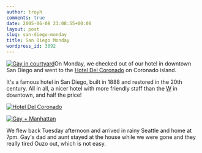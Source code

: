 ```yaml
---
author: troyh
comments: true
date: 2005-06-08 23:08:55+00:00
layout: post
slug: san-diego-monday
title: San Diego Monday
wordpress_id: 3092
---
```


[![Gay in courtyard](http://photos14.flickr.com/18248633_f8e9750c5d_t.jpg)](http://www.flickr.com/photos/15373293@N00/18248633/)On Monday, we checked out of our hotel in downtown San Diego and went to the [Hotel Del Coronado](http://www.hoteldel.com/) on Coronado island.
<!-- more -->
It's a famous hotel in San Diego, built in 1888 and restored in the 20th century. All in all, a nicer hotel with more friendly staff than the [W](http://www.starwoodhotels.com/whotels/index.html) in downtown, and half the price!

[![Hotel Del Coronado](http://photos14.flickr.com/18248564_203c848e1c.jpg)](http://www.flickr.com/photos/15373293@N00/18248564/)

[![Gay + Manhattan](http://photos12.flickr.com/18248601_1f5ce06914_m.jpg)](http://www.flickr.com/photos/15373293@N00/18248601/)

We flew back Tuesday afternoon and arrived in rainy Seattle and home at 7pm. Gay's dad and aunt stayed at the house while we were gone and they really tired Ouzo out, which is not easy.
